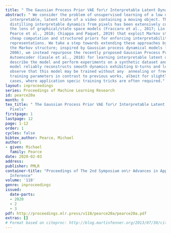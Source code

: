 ```yaml
---
title: " The Gaussian Process Prior VAE for\r Interpretable Latent Dynamics from Pixels"
abstract: " We consider the problem of unsupervised learning of a low dimensional,
  interpretable, latent state of a video containing a moving object. The problem of
  distilling interpretable dynamics from pixels has been extensively considered through
  the lens of graphical/state space models (Fraccaro et al., 2017; Lin et al., 2018;
  Pearce et al., 2018; Chiappa and Paquet, 2019) that exploit Markov structure for
  cheap computation and structured priors for enforcing interpretability on latent
  representations. We take a step towards extending these approaches by discarding
  the Markov structure; inspired by Gaussian process dynamical models (Wang et al.,
  2006), we instead repurpose the recently proposed Gaussian Process Prior Variational
  Autoencoder (Casale et al., 2018) for learning interpretable latent dynamics. We
  describe the model and perform experiments on a synthetic dataset and see that the
  model reliably reconstructs smooth dynamics exhibiting U-turns and loops. We also
  observe that this model may be trained without any  annealing or freeze-thaw of
  training parameters in contrast to previous works, albeit for slightly dierent use
  cases, where application specic training tricks are often required."
layout: inproceedings
series: Proceedings of Machine Learning Research
id: pearce20a
month: 0
tex_title: " The Gaussian Process Prior VAE for\r Interpretable Latent Dynamics from
  Pixels"
firstpage: 1
lastpage: 12
page: 1-12
order: 1
cycles: false
bibtex_author: Pearce, Michael
author:
- given: Michael
  family: Pearce
date: 2020-02-03
address: 
publisher: PMLR
container-title: "Proceedings of The 2nd Symposium on\r Advances in Approximate Bayesian
  Inference"
volume: '118'
genre: inproceedings
issued:
  date-parts:
  - 2020
  - 2
  - 3
pdf: http://proceedings.mlr.press/v118/pearce20a/pearce20a.pdf
extras: []
# Format based on citeproc: http://blog.martinfenner.org/2013/07/30/citeproc-yaml-for-bibliographies/
---
```

